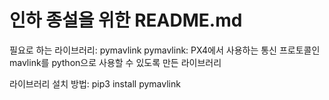 # 인하 종설을 위한 README.md

필요로 하는 라이브러리: pymavlink
pymavlink: PX4에서 사용하는 통신 프로토콜인 mavlink를 python으로 사용할 수 있도록 만든 라이브러리

라이브러리 설치 방법: pip3 install pymavlink
